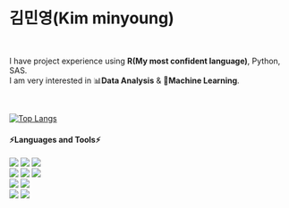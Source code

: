 

<!--
**min02yam/min02yam** is a ✨ _special_ ✨ repository because its `README.md` (this file) appears on your GitHub profile.


Here are some ideas to get you started:

- 🔭 I’m currently working on ... 
- 🌱 I’m currently learning ...
- 👯 I’m looking to collaborate on ...
- 🤔 I’m looking for help with ...
- 💬 Ask me about ...
- 📫 How to reach me: ...
- 😄 Pronouns: ...
- ⚡ Fun fact: ... 
-->

  
# 김민영(Kim minyoung)
<br>

I have project experience using **R(My most confident language)**, Python, SAS.<br>
I am very interested in 📊**Data Analysis** & 🤖**Machine Learning**.

<br>

[![Top Langs](https://github-readme-stats.vercel.app/api/top-langs/?username=min02yam&layout=compact)](https://github.com/min02yam/github-readme-stats)

#### ⚡Languages and Tools⚡
<img src="https://img.shields.io/badge/ORACLE-F80000?style=for-the-badge&logo=ORACLE&logoColor=white">  <img src="https://img.shields.io/badge/PostgreSQL-4169E1?style=for-the-badge&logo=PostgreSQL&logoColor=white"> 
<img src="https://img.shields.io/badge/MySQL-4479A1?style=for-the-badge&logo=MySQL&logoColor=white"> 
  <br>
<img src="https://img.shields.io/badge/R-276DC3?style=for-the-badge&logo=R&logoColor=white">  <img src="https://img.shields.io/badge/SAS-007cc1?style=for-the-badge&logo=SEAT&logoColor=white"> <img src="https://img.shields.io/badge/Python-3776AB?style=for-the-badge&logo=Python&logoColor=white"> 
<br>
<img src="https://img.shields.io/badge/Tableau-E97627?style=for-the-badge&logo=Tableau&logoColor=white"> <img src="https://img.shields.io/badge/Qgis-589632?style=for-the-badge&logo=Qgis&logoColor=white"> 
<br>
 <img src="https://img.shields.io/badge/Slack-4A154B?style=for-the-badge&logo=Slack&logoColor=white">  <img src="https://img.shields.io/badge/Notion-000000?style=for-the-badge&logo=Notion&logoColor=white"> 



